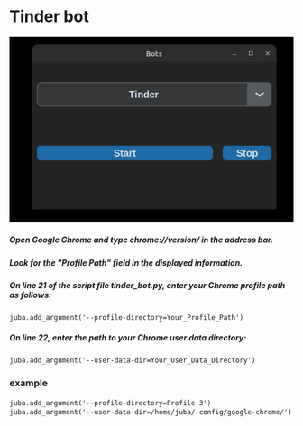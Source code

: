 # Tinder bot 

![Alt Text](photo.png)



##### Open Google Chrome and type chrome://version/ in the address bar.

##### Look for the "Profile Path" field in the displayed information.

##### On line 21 of the script file tinder_bot.py, enter your Chrome profile path as follows:


    juba.add_argument('--profile-directory=Your_Profile_Path')

##### On line 22, enter the path to your Chrome user data directory:

    juba.add_argument('--user-data-dir=Your_User_Data_Directory')


### example
    juba.add_argument('--profile-directory=Profile 3')
    juba.add_argument('--user-data-dir=/home/juba/.config/google-chrome/')


